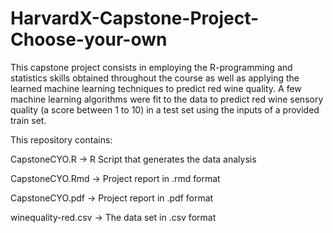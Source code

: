 # HarvardX-Capstone-Project-Choose-your-own

This capstone project consists in employing the R-programming and statistics skills obtained throughout the course as well as applying the learned machine learning techniques to predict red wine quality. A few machine learning algorithms were fit to the data to predict red wine sensory quality (a score between 1 to 10) in a test set using the inputs of a provided train set.

This repository contains:

CapstoneCYO.R -> R Script that generates the data analysis

CapstoneCYO.Rmd -> Project report in .rmd format

CapstoneCYO.pdf -> Project report in .pdf format

winequality-red.csv -> The data set in .csv format 
